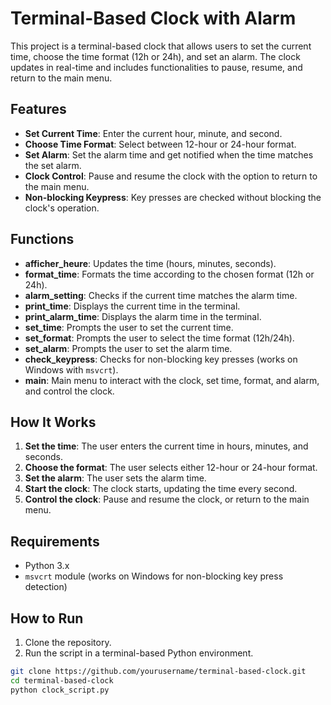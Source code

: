 # Terminal-Based Clock with Alarm

This project is a terminal-based clock that allows users to set the current time, choose the time format (12h or 24h), and set an alarm. The clock updates in real-time and includes functionalities to pause, resume, and return to the main menu.

## Features
- **Set Current Time**: Enter the current hour, minute, and second.
- **Choose Time Format**: Select between 12-hour or 24-hour format.
- **Set Alarm**: Set the alarm time and get notified when the time matches the set alarm.
- **Clock Control**: Pause and resume the clock with the option to return to the main menu.
- **Non-blocking Keypress**: Key presses are checked without blocking the clock's operation.

## Functions
- **afficher_heure**: Updates the time (hours, minutes, seconds).
- **format_time**: Formats the time according to the chosen format (12h or 24h).
- **alarm_setting**: Checks if the current time matches the alarm time.
- **print_time**: Displays the current time in the terminal.
- **print_alarm_time**: Displays the alarm time in the terminal.
- **set_time**: Prompts the user to set the current time.
- **set_format**: Prompts the user to select the time format (12h/24h).
- **set_alarm**: Prompts the user to set the alarm time.
- **check_keypress**: Checks for non-blocking key presses (works on Windows with `msvcrt`).
- **main**: Main menu to interact with the clock, set time, format, and alarm, and control the clock.

## How It Works
1. **Set the time**: The user enters the current time in hours, minutes, and seconds.
2. **Choose the format**: The user selects either 12-hour or 24-hour format.
3. **Set the alarm**: The user sets the alarm time.
4. **Start the clock**: The clock starts, updating the time every second.
5. **Control the clock**: Pause and resume the clock, or return to the main menu.

## Requirements
- Python 3.x
- `msvcrt` module (works on Windows for non-blocking key press detection)

## How to Run
1. Clone the repository.
2. Run the script in a terminal-based Python environment.

```bash
git clone https://github.com/yourusername/terminal-based-clock.git
cd terminal-based-clock
python clock_script.py
